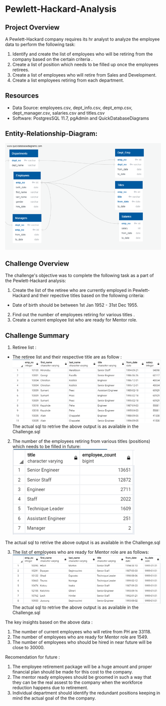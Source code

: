 # Pewlett-Hackard-Analysis
## Project Overview
A Pewlett-Hackard company requires its hr analyst to analyze the employee data to perform the following task:
1.	Identify and create the list of employees who will be retiring from the company based on the certain criteria .
2.	Create a list of position which needs to be filled up once the employees retirees.
3.	Create a list of employees who will retire from Sales and Development.
4.	Create a list employees retiring from each department.
## Resources
- Data Source: employees.csv, dept_info.csv, dept_emp.csv, dept_manager.csv, salaries.csv and  titles.csv
- Software: PostgresSQL 11.7, pgAdmin and QuickDatabaseDiagrams
 ## Entity-Relationship-Diagram:
 ![](ChallengeExtract/EmployeeDB.png)
 
## Challenge Overview
The challenge's objective was to complete the following task as a part of the Pewlett-Hackard analysis:
1.	Create the list of the retiree who are currently employed in Pewlett-Hackard and their repective titles based on the following criteria:
- Date of birth should be between 1st Jan 1952 - 31st Dec 1955.
2.	Find out the number of employees retiring for various titles .
3. Create a current employee list who are ready for Mentor role.
## Challenge Summary
1. Retiree list : 
- The retiree list and their respective title are as follow :
![](ChallengeExtract/Retiree_titles.PNG)
The actual sql to retrive the above output is as available in the Challenge.sql
2. The number of the employees retiring from various titles (positions) which needs to be filled in future:
![](ChallengeExtract/Retiree_title_count.PNG)

The actual sql to retrive the above output is as available in the Challenge.sql

3. The list of employees who are ready for Mentor role are as follows:
![](ChallengeExtract/MentorList.PNG)
The actual sql to retrive the above output is as available in the Challenge.sql

The key insights based on the above data  :
1. The number of current employees who will retire from PH are 33118.
2. The number of employees who are ready for Mentor role are 1549.
3. The number of employees who should be hired in near future will be close to 30000.

Recomendation for future :
1. The employee retirement package will be a huge amount and proper financial plan should be made for this cost to the company.
2. The mentor ready employees should be groomed in such a way that they can be the real assest to the company when the workforce reduction happens due to retirement.
3. Individual department should identify the redundant positions keeping in mind the actual goal of the the company.
